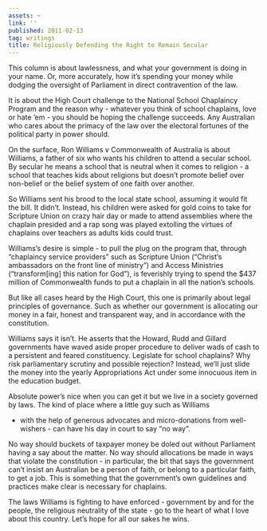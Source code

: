 ```yaml
---
assets: ~
link: ''
published: 2011-02-13
tag: writings
title: Religiously Defending the Right to Remain Secular
---
```

This column is about lawlessness, and what your government is doing in
your name. Or, more accurately, how it’s spending your money while
dodging the oversight of Parliament in direct contravention of the law.

It is about the High Court challenge to the National School Chaplaincy
Program and the reason why - whatever you think of school chaplains,
love or hate ’em - you should be hoping the challenge succeeds. Any
Australian who cares about the primacy of the law over the electoral
fortunes of the political party in power should.

On the surface, Ron Williams v Commonwealth of Australia is about
Williams, a father of six who wants his children to attend a secular
school. By secular he means a school that is neutral when it comes to
religion - a school that teaches kids about religions but doesn’t
promote belief over non-belief or the belief system of one faith over
another.

So Williams sent his brood to the local state school, assuming it would
fit the bill. It didn’t. Instead, his children were asked for gold coins
to take for Scripture Union on crazy hair day or made to attend
assemblies where the chaplain presided and a rap song was played
extolling the virtues of chaplains over teachers as adults kids could
trust.

Williams’s desire is simple - to pull the plug on the program that,
through “chaplaincy service providers” such as Scripture Union
(“Christ’s ambassadors on the front line of ministry”) and Access
Ministries (“transform[ing] this nation for God”), is feverishly trying
to spend the $437 million of Commonwealth funds to put a chaplain in all
the nation’s schools.

But like all cases heard by the High Court, this one is primarily about
legal principles of governance. Such as whether our government is
allocating our money in a fair, honest and transparent way, and in
accordance with the constitution.

Williams says it isn’t. He asserts that the Howard, Rudd and Gillard
governments have waved aside proper procedure to deliver wads of cash to
a persistent and feared constituency. Legislate for school chaplains?
Why risk parliamentary scrutiny and possible rejection? Instead, we’ll
just slide the money into the yearly Appropriations Act under some
innocuous item in the education budget.

Absolute power’s nice when you can get it but we live in a society
governed by laws. The kind of place where a little guy such as Williams
- with the help of generous advocates and micro-donations from
well-wishers - can have his day in court to say “no way”.

No way should buckets of taxpayer money be doled out without Parliament
having a say about the matter. No way should allocations be made in ways
that violate the constitution - in particular, the bit that says the
government can’t insist an Australian be a person of faith, or belong to
a particular faith, to get a job. This is something that the
government’s own guidelines and practices make clear is necessary for
chaplains.

The laws Williams is fighting to have enforced - government by and for
the people, the religious neutrality of the state - go to the heart of
what I love about this country. Let’s hope for all our sakes he wins.